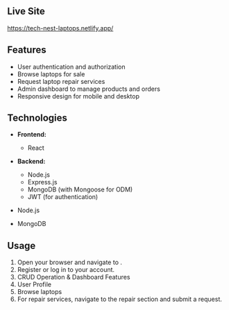 ## Live Site
https://tech-nest-laptops.netlify.app/
## Features

- User authentication and authorization
- Browse laptops for sale
- Request laptop repair services
- Admin dashboard to manage products and orders
- Responsive design for mobile and desktop

## Technologies

- **Frontend:**
  - React

- **Backend:**
  - Node.js
  - Express.js
  - MongoDB (with Mongoose for ODM)
  - JWT (for authentication)

- Node.js
- MongoDB

## Usage

1. Open your browser and navigate to .
2. Register or log in to your account.
3. CRUD Operation & Dashboard Features
4. User Profile
5. Browse laptops
6. For repair services, navigate to the repair section and submit a request.

